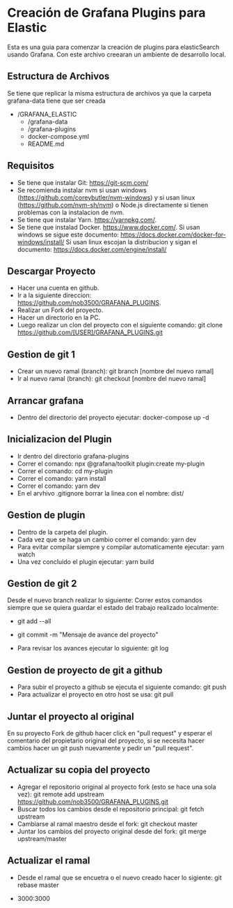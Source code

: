 # Creación de Grafana Plugins para Elastic

Esta es una guia para comenzar la creación de plugins para elasticSearch usando Grafana.
Con este archivo creearan un ambiente de desarrollo local.

## Estructura de Archivos

Se tiene que replicar la misma estructura de archivos ya que la carpeta grafana-data tiene que ser creada

* /GRAFANA_ELASTIC
    * /grafana-data
    * /grafana-plugins
    * docker-compose.yml
    * README.md

## Requisitos

- Se tiene que instalar Git: https://git-scm.com/
- Se recomienda instalar nvm si usan windows (https://github.com/coreybutler/nvm-windows) y si usan linux (https://github.com/nvm-sh/nvm) o Node.js directamente si tienen problemas con la instalacion de nvm.
- Se tiene que instalar Yarn. https://yarnpkg.com/.
- Se tiene que instalad Docker. https://www.docker.com/.
  Si usan windows se sigue este documento: https://docs.docker.com/docker-for-windows/install/
  Si usan linux escojan la distribucion y sigan el documento: https://docs.docker.com/engine/install/

## Descargar Proyecto

- Hacer una cuenta en github.
- Ir a la siguiente direccion: https://github.com/nob3500/GRAFANA_PLUGINS.
- Realizar un Fork del proyecto.
- Hacer un directorio en la PC.
- Luego realizar un clon del proyecto con el siguiente comando: git clone https://github.com/[USER]/GRAFANA_PLUGINS.git

## Gestion de git 1

- Crear un nuevo ramal (branch): git branch [nombre del nuevo ramal]
- Ir al nuevo ramal (branch): git checkout [nombre del nuevo ramal]

## Arrancar grafana

- Dentro del directorio del proyecto ejecutar: docker-compose up -d

## Inicializacion del Plugin

- Ir dentro del directorio grafana-plugins
- Correr el comando: npx @grafana/toolkit plugin:create my-plugin
- Correr el comando: cd my-plugin
- Correr el comando: yarn install
- Correr el comando: yarn dev
- En el arvhivo .gitignore borrar la linea con el nombre: dist/

## Gestion de plugin

- Dentro de la carpeta del plugin.
- Cada vez que se haga un cambio correr el comando: yarn dev
- Para evitar compilar siempre y compilar automaticamente ejecutar: yarn watch
- Una vez concluido el plugin ejecutar: yarn build

## Gestion de git 2

Desde el nuevo branch realizar lo siguiente:
Correr estos comandos siempre que se quiera guardar el estado del trabajo realizado localmente:
- git add --all
- git commit -m "Mensaje de avance del proyecto"

- Para revisar los avances ejecutar lo siguiente: git log

## Gestion de proyecto de git a github

- Para subir el proyecto a github se ejecuta el siguiente comando: git push
- Para actualizar el proyecto en otro host se usa: git pull

## Juntar el proyecto al original

En su proyecto Fork de github hacer click en "pull request" y esperar el comentario del propietario original del proyecto, si se necesita hacer cambios hacer un git push nuevamente y pedir un "pull request".

## Actualizar su copia del proyecto

- Agregar el repositorio original al proyecto fork (esto se hace una sola vez):
  git remote add upstream https://github.com/nob3500/GRAFANA_PLUGINS.git
- Buscar todos los cambios desde el repositorio principal:
  git fetch upstream
- Cambiarse al ramal maestro desde el fork:
  git checkout master
- Juntar los cambios del proyecto original desde del fork:
  git merge upstream/master

## Actualizar el ramal

- Desde el ramal que se encuetra o el nuevo creado hacer lo sigiente:
  git rebase master

- 3000:3000